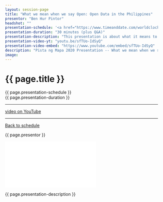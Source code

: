 ```yaml
---
layout: session-page
title: "What we mean when we say Open: Open Data in the Philippines"
presentor: "Ben Hur Pintor"
headshot: ""
presentation-schedule: '<a href="https://www.timeanddate.com/worldclock/fixedtime.html?iso=2020-11-13T06:30:00Z">13 Nov 2020, 14:30 UTC+8</a>'
presentation-duration: "30 minutes (plus Q&A)"
presentation-description: "This presentation is about what it means to be free and open in relation to the Philippine context and experience. It will talk about the open definition, free as in freedom, five-star open data, FOI and open data, data literacy, data ethics, data culture, as well as challenges and steps to move forward with open data in the Philippines. #FreeAsInFreedom #OpenByDefault #OpenData"
presentation-video-yt: "youtu.be/sfTUo-IdSyQ"
presentation-video-embed: "https://www.youtube.com/embed/sfTUo-IdSyQ"
description: "Pista ng Mapa 2020 Presentation -- What we mean when we say Open: Open Data in the Philippines by Ben Hur Pintor"
image:
---
```


<h1 class="color-pnm-blue">{{ page.title }}</h1>
<div class="row my-4">
<section class="col-lg-3">
<p class="small">{{ page.presentation-schedule }}<br>
{{ page.presentation-duration }}
</p>
<hr>
<p class="small">
<a href="{{ page.presentation-video-yt }}">video on YouTube</a>
</p>
<hr>
<p class="small"><a href="{{ site.baseurl }}/programme/">Back to schedule</a>
</p>
</section>
<section class="col-lg-9">
<p>{{ page.presentor }}</p>
<div class="embed-responsive embed-responsive-16by9">
<iframe class="mb-4 embed-responsive-item" src="{{ page.presentation-video-embed }}" frameborder="0" allow="accelerometer; autoplay; clipboard-write; encrypted-media; gyroscope; picture-in-picture" allowfullscreen></iframe>
</div>
<p class="mt-4">{{ page.presentation-description }}
</p>
</section>
</div>